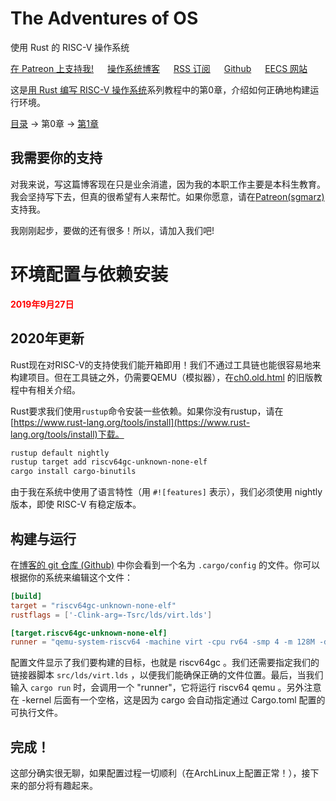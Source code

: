 # The Adventures of OS

使用 Rust 的 RISC-V 操作系统

[在 Patreon 上支持我!](https://www.patreon.com/sgmarz) &emsp;
[操作系统博客](http://osblog.stephenmarz.com/) &emsp;
[RSS 订阅](http://osblog.stephenmarz.com/feed.rss) &emsp;
[Github](https://github.com/sgmarz) &emsp;
[EECS 网站](http://web.eecs.utk.edu/~smarz1) &emsp;

这是[用 Rust 编写 RISC-V 操作系统](http://osblog.stephenmarz.com/index.html)系列教程中的第0章，介绍如何正确地构建运行环境。

[目录](http://osblog.stephenmarz.com/index.html) → 第0章 → [第1章](http://osblog.stephenmarz.com/ch1.html)

## 我需要你的支持

对我来说，写这篇博客现在只是业余消遣，因为我的本职工作主要是本科生教育。我会坚持写下去，但真的很希望有人来帮忙。如果你愿意，请在[Patreon(sgmarz)](https://www.patreon.com/sgmarz) 支持我。

我刚刚起步，要做的还有很多！所以，请加入我们吧!

# 环境配置与依赖安装

**<span style='color:red;'>2019年9月27日</span>**

## 2020年更新

Rust现在对RISC-V的支持使我们能开箱即用！我们不通过工具链也能很容易地来构建项目。但在工具链之外，仍需要QEMU（模拟器），在[ch0.old.html](http://osblog.stephenmarz.com/ch0.old.html) 的旧版教程中有相关介绍。

Rust要求我们使用`rustup`命令安装一些依赖。如果你没有rustup，请在[https://www.rust-lang.org/tools/install](https://www.rust-lang.org/tools/install)下载。

```sh
rustup default nightly
rustup target add riscv64gc-unknown-none-elf
cargo install cargo-binutils
```

由于我在系统中使用了语言特性（用 `#![features]` 表示），我们必须使用 nightly 版本，即使 RISC-V 有稳定版本。

## 构建与运行

在[博客的 git 仓库 (Github)](https://github.com/sgmarz/osblog) 中你会看到一个名为 `.cargo/config` 的文件。你可以根据你的系统来编辑这个文件：

```toml
[build]
target = "riscv64gc-unknown-none-elf"
rustflags = ['-Clink-arg=-Tsrc/lds/virt.lds']

[target.riscv64gc-unknown-none-elf]
runner = "qemu-system-riscv64 -machine virt -cpu rv64 -smp 4 -m 128M -drive if=none,format=raw,file=hdd.dsk,id=foo -device virtio-blk-device,scsi=off,drive=foo -nographic -serial mon:stdio -bios none -device virtio-rng-device -device virtio-gpu-device -device virtio-net-device -device virtio-tablet-device -device virtio-keyboard-device -kernel "
```

配置文件显示了我们要构建的目标，也就是 riscv64gc 。我们还需要指定我们的链接器脚本 `src/lds/virt.lds` ，以便我们能确保正确的文件位置。最后，当我们输入 `cargo run` 时，会调用一个 "runner"，它将运行 riscv64 qemu 。另外注意在 -kernel 后面有一个空格，这是因为 cargo 会自动指定通过 Cargo.toml 配置的可执行文件。

## 完成！

这部分确实很无聊，如果配置过程一切顺利（在ArchLinux上配置正常！），接下来的部分将有趣起来。

